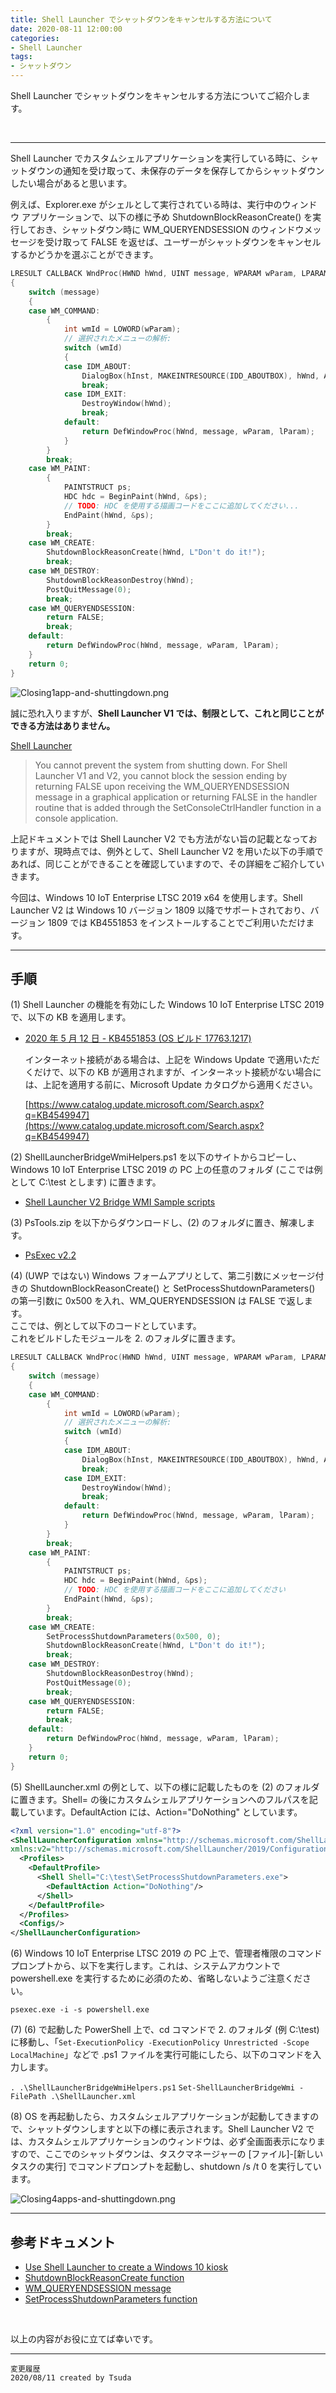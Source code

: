 ```yaml
---
title: Shell Launcher でシャットダウンをキャンセルする方法について
date: 2020-08-11 12:00:00
categories:
- Shell Launcher
tags:
- シャットダウン
---
```

Shell Launcher でシャットダウンをキャンセルする方法についてご紹介します。  
<!-- more -->
<br>

***
Shell Launcher でカスタムシェルアプリケーションを実行している時に、シャットダウンの通知を受け取って、未保存のデータを保存してからシャットダウンしたい場合があると思います。 
    
例えば、Explorer.exe がシェルとして実行されている時は、実行中のウィンドウ アプリケーションで、以下の様に予め ShutdownBlockReasonCreate() を実行しておき、シャットダウン時に WM_QUERYENDSESSION のウィンドウメッセージを受け取って FALSE を返せば、ユーザーがシャットダウンをキャンセルするかどうかを選ぶことができます。  

```C
LRESULT CALLBACK WndProc(HWND hWnd, UINT message, WPARAM wParam, LPARAM lParam)
{
    switch (message)
    {
    case WM_COMMAND:
        {
            int wmId = LOWORD(wParam);
            // 選択されたメニューの解析:
            switch (wmId)
            {
            case IDM_ABOUT:
                DialogBox(hInst, MAKEINTRESOURCE(IDD_ABOUTBOX), hWnd, About);
                break;
            case IDM_EXIT:
                DestroyWindow(hWnd);
                break;
            default:
                return DefWindowProc(hWnd, message, wParam, lParam);
            }
        }
        break;
    case WM_PAINT:
        {
            PAINTSTRUCT ps;
            HDC hdc = BeginPaint(hWnd, &ps);
            // TODO: HDC を使用する描画コードをここに追加してください...
            EndPaint(hWnd, &ps);
        }
        break;
    case WM_CREATE:
        ShutdownBlockReasonCreate(hWnd, L"Don't do it!");
        break;
    case WM_DESTROY:
        ShutdownBlockReasonDestroy(hWnd);
        PostQuitMessage(0);
        break;
    case WM_QUERYENDSESSION:
        return FALSE;
        break;
    default:
        return DefWindowProc(hWnd, message, wParam, lParam);
    }
    return 0;
}
```

![Closing1app-and-shuttingdown.png](https://jpiotblog.github.io/images/Cancel-shutdown-with-Shell-Launcher/Closing1app-and-shuttingdown.png)

誠に恐れ入りますが、**Shell Launcher V1 では、制限として、これと同じことができる方法はありません。**

[Shell Launcher](https://docs.microsoft.com/en-us/windows-hardware/customize/enterprise/shell-launcher)
> You cannot prevent the system from shutting down. For Shell Launcher V1 and V2, you cannot block the session ending by returning FALSE upon receiving the WM_QUERYENDSESSION message in a graphical application or returning FALSE in the handler routine that is added through the SetConsoleCtrlHandler function in a console application.  

上記ドキュメントでは Shell Launcher V2 でも方法がない旨の記載となっておりますが、現時点では、例外として、Shell Launcher V2 を用いた以下の手順であれば、同じことができることを確認していますので、その詳細をご紹介していきます。  

今回は、Windows 10 IoT Enterprise LTSC 2019 x64 を使用します。Shell Launcher V2 は Windows 10 バージョン 1809 以降でサポートされており、バージョン 1809 では KB4551853 をインストールすることでご利用いただけます。  

---
## 手順

(1) Shell Launcher の機能を有効にした Windows 10 IoT Enterprise LTSC 2019 で、以下の KB を適用します。

- [2020 年 5 月 12 日 - KB4551853 (OS ビルド 17763.1217)](https://support.microsoft.com/ja-jp/help/4551853/windows-10-update-kb4551853)

   インターネット接続がある場合は、上記を Windows Update で適用いただくだけで、以下の KB が適用されますが、インターネット接続がない場合には、上記を適用する前に、Microsoft Update カタログから適用ください。

   [https://www.catalog.update.microsoft.com/Search.aspx?q=KB4549947](https://www.catalog.update.microsoft.com/Search.aspx?q=KB4549947)

(2) ShellLauncherBridgeWmiHelpers.ps1 を以下のサイトからコピーし、 Windows 10 IoT Enterprise LTSC 2019 の PC 上の任意のフォルダ (ここでは例として C:\test とします) に置きます。

- [Shell Launcher V2 Bridge WMI Sample scripts](https://docs.microsoft.com/en-us/samples/microsoft/windows-iotcore-samples/samplebridgewmiscripts/)

(3) PsTools.zip を以下からダウンロードし、(2) のフォルダに置き、解凍します。

- [PsExec v2.2](https://docs.microsoft.com/en-us/sysinternals/downloads/psexec)

(4) (UWP ではない) Windows フォームアプリとして、第二引数にメッセージ付きの ShutdownBlockReasonCreate() と SetProcessShutdownParameters() の第一引数に 0x500 を入れ、WM_QUERYENDSESSION は FALSE で返します。  
ここでは、例として以下のコードとしています。  
これをビルドしたモジュールを 2. のフォルダに置きます。  

```C
LRESULT CALLBACK WndProc(HWND hWnd, UINT message, WPARAM wParam, LPARAM lParam)
{
    switch (message)
    {
    case WM_COMMAND:
        {
            int wmId = LOWORD(wParam);
            // 選択されたメニューの解析:
            switch (wmId)
            {
            case IDM_ABOUT:
                DialogBox(hInst, MAKEINTRESOURCE(IDD_ABOUTBOX), hWnd, About);
                break;
            case IDM_EXIT:
                DestroyWindow(hWnd);
                break;
            default:
                return DefWindowProc(hWnd, message, wParam, lParam);
            }
        }
        break;
    case WM_PAINT:
        {
            PAINTSTRUCT ps;
            HDC hdc = BeginPaint(hWnd, &ps);
            // TODO: HDC を使用する描画コードをここに追加してください
            EndPaint(hWnd, &ps);
        }
        break;
    case WM_CREATE:
        SetProcessShutdownParameters(0x500, 0);
        ShutdownBlockReasonCreate(hWnd, L"Don't do it!");
        break;
    case WM_DESTROY:
        ShutdownBlockReasonDestroy(hWnd);
        PostQuitMessage(0);
        break;
    case WM_QUERYENDSESSION:
        return FALSE;
        break;
    default:
        return DefWindowProc(hWnd, message, wParam, lParam);
    }
    return 0;
}
```

(5) ShellLauncher.xml の例として、以下の様に記載したものを (2) のフォルダに置きます。Shell= の後にカスタムシェルアプリケーションへのフルパスを記載しています。DefaultAction には、Action="DoNothing" としています。

```xml
<?xml version="1.0" encoding="utf-8"?> 
<ShellLauncherConfiguration xmlns="http://schemas.microsoft.com/ShellLauncher/2018/Configuration" 
xmlns:v2="http://schemas.microsoft.com/ShellLauncher/2019/Configuration"> 
  <Profiles> 
    <DefaultProfile> 
      <Shell Shell="C:\test\SetProcessShutdownParameters.exe"> 
        <DefaultAction Action="DoNothing"/> 
      </Shell> 
    </DefaultProfile> 
  </Profiles> 
  <Configs/> 
</ShellLauncherConfiguration>
```

(6) Windows 10 IoT Enterprise LTSC 2019 の PC 上で、管理者権限のコマンドプロンプトから、以下を実行します。これは、システムアカウントで powershell.exe を実行するために必須のため、省略しないようご注意ください。

`psexec.exe -i -s powershell.exe`

(7) (6) で起動した PowerShell 上で、cd コマンドで 2. のフォルダ (例 C:\test) に移動し、「`Set-ExecutionPolicy -ExecutionPolicy Unrestricted -Scope LocalMachine`」などで .ps1 ファイルを実行可能にしたら、以下のコマンドを入力します。

`. .\ShellLauncherBridgeWmiHelpers.ps1`
`Set-ShellLauncherBridgeWmi -FilePath .\ShellLauncher.xml`

(8) OS を再起動したら、カスタムシェルアプリケーションが起動してきますので、シャットダウンしますと以下の様に表示されます。Shell Launcher V2 では、カスタムシェルアプリケーションのウィンドウは、必ず全画面表示になりますので、ここでのシャットダウンは、タスクマネージャーの [ファイル]-[新しいタスクの実行] でコマンドプロンプトを起動し、shutdown /s /t 0 を実行しています。  

![Closing4apps-and-shuttingdown.png](https://jpiotblog.github.io/images/Cancel-shutdown-with-Shell-Launcher/Closing4apps-and-shuttingdown.png)

---
## 参考ドキュメント  
- [Use Shell Launcher to create a Windows 10 kiosk](https://docs.microsoft.com/en-us/windows/configuration/kiosk-shelllauncher)
- [ShutdownBlockReasonCreate function](https://docs.microsoft.com/en-us/windows/win32/api/winuser/nf-winuser-shutdownblockreasoncreate)
- [WM_QUERYENDSESSION message](https://docs.microsoft.com/en-us/windows/win32/shutdown/wm-queryendsession)
- [SetProcessShutdownParameters function](https://docs.microsoft.com/en-us/windows/win32/api/processthreadsapi/nf-processthreadsapi-setprocessshutdownparameters)  
<br>  

以上の内容がお役に立てば幸いです。
***
`変更履歴`  
`2020/08/11 created by Tsuda`  
